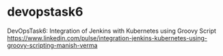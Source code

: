 # devopstask6

DevOpsTask6: Integration of Jenkins with Kubernetes using Groovy Script
https://www.linkedin.com/pulse/integration-jenkins-kubernetes-using-groovy-scripting-manish-verma
